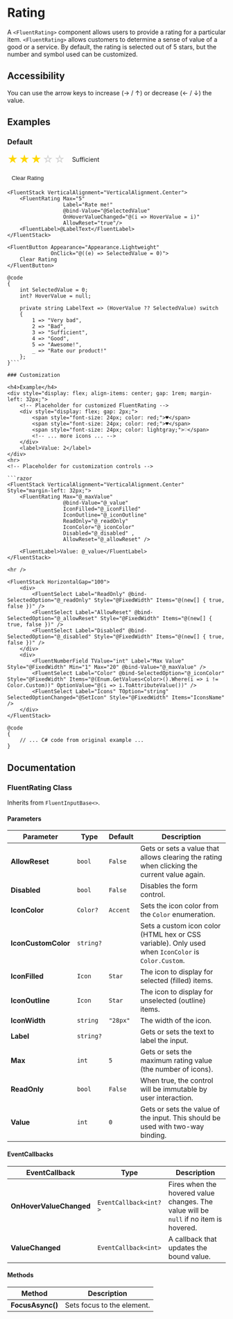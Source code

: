 # Rating

A `<FluentRating>` component allows users to provide a rating for a particular item. `<FluentRating>` allows customers to determine a sense of value of a good or a service. By default, the rating is selected out of 5 stars, but the number and symbol used can be customized.

## Accessibility

You can use the arrow keys to increase (→ / ↑) or decrease (← / ↓) the value.

## Examples

### Default

<div style="display: flex; align-items: center; gap: 1rem;">
    <!-- Placeholder for FluentRating -->
    <div style="display: flex; gap: 2px;">
        <span style="font-size: 24px; color: gold;">★</span>
        <span style="font-size: 24px; color: gold;">★</span>
        <span style="font-size: 24px; color: gold;">★</span>
        <span style="font-size: 24px; color: lightgray;">☆</span>
        <span style="font-size: 24px; color: lightgray;">☆</span>
    </div>
    <label>Sufficient</label>
</div>
<button style="margin-top: 1rem; padding: 5px 10px; background: none; border: none; color: var(--accent-fill-rest); cursor: pointer;">Clear Rating</button>

```razor
<FluentStack VerticalAlignment="VerticalAlignment.Center">
    <FluentRating Max="5"
                  Label="Rate me!"
                  @bind-Value="@SelectedValue"
                  OnHoverValueChanged="@(i => HoverValue = i)"
                  AllowReset="true"/>
    <FluentLabel>@LabelText</FluentLabel>
</FluentStack>

<FluentButton Appearance="Appearance.Lightweight"
              OnClick="@((e) => SelectedValue = 0)">
    Clear Rating
</FluentButton>

@code
{
    int SelectedValue = 0;
    int? HoverValue = null;

    private string LabelText => (HoverValue ?? SelectedValue) switch
    {
        1 => "Very bad",
        2 => "Bad",
        3 => "Sufficient",
        4 => "Good",
        5 => "Awesome!",
        _ => "Rate our product!"
    };
}```

### Customization

<h4>Example</h4>
<div style="display: flex; align-items: center; gap: 1rem; margin-left: 32px;">
    <!-- Placeholder for customized FluentRating -->
    <div style="display: flex; gap: 2px;">
        <span style="font-size: 24px; color: red;">♥</span>
        <span style="font-size: 24px; color: red;">♥</span>
        <span style="font-size: 24px; color: lightgray;">♡</span>
        <!-- ... more icons ... -->
    </div>
    <label>Value: 2</label>
</div>
<hr>
<!-- Placeholder for customization controls -->

```razor
<FluentStack VerticalAlignment="VerticalAlignment.Center" Style="margin-left: 32px;">
    <FluentRating Max="@_maxValue"
                  @bind-Value="@_value"
                  IconFilled="@_iconFilled"
                  IconOutline="@_iconOutline"
                  ReadOnly="@_readOnly"
                  IconColor="@_iconColor"
                  Disabled="@_disabled" ,
                  AllowReset="@_allowReset" />

    <FluentLabel>Value: @_value</FluentLabel>
</FluentStack>

<hr />

<FluentStack HorizontalGap="100">
    <div>
        <FluentSelect Label="ReadOnly" @bind-SelectedOption="@_readOnly" Style="@FixedWidth" Items="@(new[] { true, false })" />
        <FluentSelect Label="AllowReset" @bind-SelectedOption="@_allowReset" Style="@FixedWidth" Items="@(new[] { true, false })" />
        <FluentSelect Label="Disabled" @bind-SelectedOption="@_disabled" Style="@FixedWidth" Items="@(new[] { true, false })" />
    </div>
    <div>
        <FluentNumberField TValue="int" Label="Max Value" Style="@FixedWidth" Min="1" Max="20" @bind-Value="@_maxValue" />
        <FluentSelect Label="Color" @bind-SelectedOption="@_iconColor" Style="@FixedWidth" Items="@(Enum.GetValues<Color>().Where(i => i != Color.Custom))" OptionValue="@(i => i.ToAttributeValue())" />
        <FluentSelect Label="Icons" TOption="string" SelectedOptionChanged="@SetIcon" Style="@FixedWidth" Items="IconsName" />
    </div>
</FluentStack>

@code
{
    // ... C# code from original example ...
}
```

## Documentation

### FluentRating Class

Inherits from `FluentInputBase<>`.

#### Parameters

| Parameter | Type | Default | Description |
| --- | --- | --- | --- |
| **AllowReset** | `bool` | `False` | Gets or sets a value that allows clearing the rating when clicking the current value again. |
| **Disabled** | `bool` | `False` | Disables the form control. |
| **IconColor** | `Color?` | `Accent` | Sets the icon color from the `Color` enumeration. |
| **IconCustomColor** | `string?` | | Sets a custom icon color (HTML hex or CSS variable). Only used when `IconColor` is `Color.Custom`. |
| **IconFilled** | `Icon` | `Star` | The icon to display for selected (filled) items. |
| **IconOutline** | `Icon` | `Star` | The icon to display for unselected (outline) items. |
| **IconWidth** | `string` | `"28px"` | The width of the icon. |
| **Label** | `string?` | | Gets or sets the text to label the input. |
| **Max** | `int` | `5` | Gets or sets the maximum rating value (the number of icons). |
| **ReadOnly** | `bool` | `False` | When true, the control will be immutable by user interaction. |
| **Value** | `int` | `0` | Gets or sets the value of the input. This should be used with two-way binding. |

#### EventCallbacks

| EventCallback | Type | Description |
| --- | --- | --- |
| **OnHoverValueChanged** | `EventCallback<int?>` | Fires when the hovered value changes. The value will be `null` if no item is hovered. |
| **ValueChanged** | `EventCallback<int>` | A callback that updates the bound value. |

#### Methods

| Method | Description |
| --- | --- |
| **FocusAsync()** | Sets focus to the element. |
